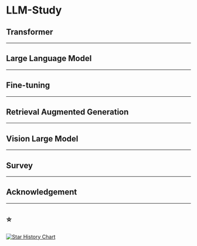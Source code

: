 # LLM-Study

## Transformer

---
## Large Language Model

---
## Fine-tuning

---
## Retrieval Augmented Generation

---
## Vision Large Model

---
## Survey

---
## Acknowledgement

---
## ⭐

[![Star History Chart](https://api.star-history.com/svg?repos=Jingkou1012/LLM-Study)](https://star-history.com/#Jingkou1012/LLM-Study)
